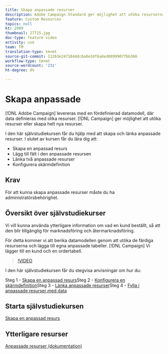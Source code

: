 ```yaml
---
title: Skapa anpassade resurser
description: Adobe Campaign Standard ger möjlighet att utöka resurserna eller skapa helt nya resurser. I den här självstudiekursen får du hjälp med att skapa och länka anpassade resurser.
feature: Custom Resources
topics: null
kt: 2999
thumbnail: 27715.jpg
doc-type: feature video
activity: use
team: TM
translation-type: tm+mt
source-git-commit: 11263e247184ddc6a8e3df6a8ed0899907fbb366
workflow-type: tm+mt
source-wordcount: '231'
ht-degree: 0%

---
```



# Skapa anpassade &#x200B;

[!DNL Adobe Campaign] levereras med en fördefinierad datamodell, där data definieras med olika resurser. [!DNL Campaign] ger möjlighet att utöka resurser eller skapa helt nya resurser.

I den här självstudiekursen får du hjälp med att skapa och länka anpassade resurser. I slutet av kursen får du lära dig att:

* Skapa en anpassad resurs
* Lägg till fält i den anpassade resursen
* Länka två anpassade resurser
* Konfigurera skärmdefinition

## Krav

För att kunna skapa anpassade resurser måste du ha administratörsbehörighet.

## Översikt över självstudiekurser

Vi vill kunna använda ytterligare information om vad en kund beställt, så att den blir tillgänglig för marknadsföring och återmarknadsföring.

För detta kommer vi att berika datamodellen genom att utöka de färdiga resurserna och lägga till egna anpassade tabeller. [!DNL Campaign] Vi lägger till en kund och en ordertabell.

>[!VIDEO](https://video.tv.adobe.com/v/27715?quality=9)

I den här självstudiekursen får du stegvisa anvisningar om hur du:

Steg 1 - [Skapa en anpassad resurs](./creating-a-custom-resource)Steg 2 - [Konfigurera en skärmdefinition](./configuring-a-screen-definition-for-a-custom-resource.md)Steg 3 - [Länka anpassade resurser](./linking-custom-resources.md)Steg 4 - [Fylla i anpassade resurser med data](./populate-custom-resources-with-data.md)

## Starta självstudiekursen

[Skapa en anpassad resurs](./create-a-custom-resource)

## Ytterligare resurser

[Anpassade resurser (dokumentation)](https://experienceleague.adobe.com/docs/campaign-standard/using/working-with-apis/global-concepts/custom-resources.html)
